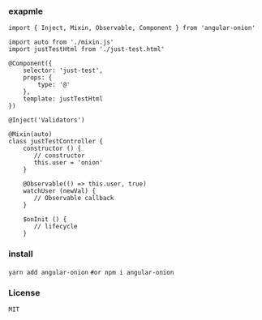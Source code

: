 ### exapmle
```
import { Inject, Mixin, Observable, Component } from 'angular-onion'

import auto from './mixin.js'
import justTestHtml from './just-test.html'

@Component({
    selector: 'just-test',
    props: {
        type: '@'
    },
    template: justTestHtml
})

@Inject('Validators')

@Mixin(auto)
class justTestController {
    constructor () {
       // constructor
       this.user = 'onion'
    }
    
    @Observable(() => this.user, true)
    watchUser (newVal) {
       // Observable callback
    }

    $onInit () {
       // lifecycle
    }

```

### install


`yarn add angular-onion`
`#or npm i angular-onion`


### License

`MIT`
